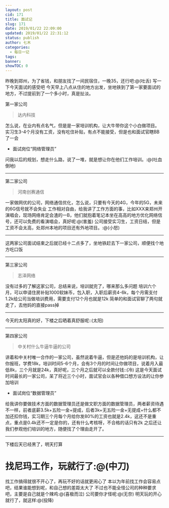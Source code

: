 ```yaml
---
layout: post
cid: 171
title: 面试记
slug: 171
date: 2019/01/22 22:09:00
updated: 2019/01/22 22:31:12
status: publish
author: 七木
categories: 
  - 每日一记
tags: 
banner: 
showTOC: 0
---
```



昨晚到郑州，为了省钱，和朋友找了一间民宿住，一晚35，还行吧:@(吐舌)
写一下今天面试的感受吧
今天早上八点从住的地方出发，坐地铁到了第一家要面试的地方，不过提前到了一个多小时，真是扯淡。

第一家公司

> 达内科技

怎么说，在业内有点名气，但是是一家培训机构，让大牛带你这个小白做项目。
实习生3-4个月没有工资，没有吃住补贴，有点不能接受，但是也和面试官瞎BB了一会

 - 面试岗位“网络管理员”

问我以后的规划，想走什么路，说了一堆，就是想让你在他们工作培训。:@(吐血倒地)


----------

第二家公司

> 河南创赛通信

一家做网优的公司，网络通信优化，怎么说，只要有今天的4G，今年的5G，未来的6G信号就不会失业
工作相对自由，给我讲了工作方面的事，比如XXX来郑州开演唱会，现场网络肯定会渣的一B，他们就抱着笔记本坐在高高的地方优化网络信号，还可以免费的看演唱会，真好呢:@(害羞)
公司接受实习生，工资日结，但是工资不会太高，处郑州本地的项目还有外地项目。:@(小怒) 


----------
这两家公司面试结束之后就已经十二点多了，坐地铁赶去下一家公司，顺便找个地方吃口饭


----------


第三家公司

> 志泽网络

没有过多的了解这家公司，总结来说，培训就完了，哪来那么多问题
培训六个月，可以申请住房补贴1000软妹币，包入职，入职后薪资4-6k，每个月需支付1.2k给公司当做培训费用，需要支付12个月也就是12k
简单的和面试官聊了两句就走了，去他妈的直接pass掉


----------
今天的太阳真的好，下楼之后晒着真舒服呢::(太阳)


----------


第四家公司

> 中关村什么牛逼牛逼的公司

讲着和中关村唯一合作的一家公司，虽然说着牛逼，但是还他妈的是培训机构，让你报班，学费18k，培训时间5-6个月，会有3个月的时间让你做项目，说着月入最低8k，三个月就是24k，真好呢，三个月之后就可以全款付钱::(冷) 
这是今天面试时间最长的一家公司，呆了将近三个小时，面试官会以各种借口想方设法的让你参加培训

 - 面试岗位“数据管理员”

给我讲你要做技术方面的数据管理员还是做文职方面的数据管理员，两者薪资待遇不一样，前者底薪3.5k+五险一金+提成，后者3k+无五险一金+无提成+什么都不加还扣你钱，实习期三个月每个月给你发80%的工资也就是2.4k，这还不是重点，重点是0.4k还不一定是你的，还有什么考核呀，不合格的话只有2k
之后还让我们参观他们培训的地方，随便找了个理由走开了。


----------


下楼后天已经黑了，明天打算

找尼玛工作，玩就行了:@(中刀)
==========

找工作搞得就很不开心了，再玩不好的话就更闹心了 
本以为年前找工作会容易点吧，结果谁能想到呢，和自己想的差距太大了
不过也不能全怪公司的种种要求吧，主要是自己就是个辣鸡:@(喜极而泣) 
公司要你才怪呢:@(无奈) 
明天玩的开心就行了，就这样:@(投降) 